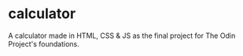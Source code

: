 # calculator

A calculator made in HTML, CSS & JS as the final project for The Odin Project's foundations.